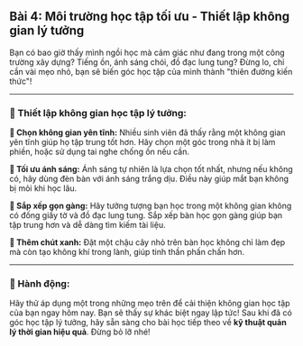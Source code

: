 ## Bài 4: Môi trường học tập tối ưu - Thiết lập không gian lý tưởng

Bạn có bao giờ thấy mình ngồi học mà cảm giác như đang trong một công trường xây dựng? Tiếng ồn, ánh sáng chói, đồ đạc lung tung? Đừng lo, chỉ cần vài mẹo nhỏ, bạn sẽ biến góc học tập của mình thành "thiên đường kiến thức"!

---

### 📌 Thiết lập không gian học tập lý tưởng:

**🔹 Chọn không gian yên tĩnh:**
Nhiều sinh viên đã thấy rằng một không gian yên tĩnh giúp họ tập trung tốt hơn. Hãy chọn một góc trong nhà ít bị làm phiền, hoặc sử dụng tai nghe chống ồn nếu cần.

**🔹 Tối ưu ánh sáng:**
Ánh sáng tự nhiên là lựa chọn tốt nhất, nhưng nếu không có, hãy dùng đèn bàn với ánh sáng trắng dịu. Điều này giúp mắt bạn không bị mỏi khi học lâu.

**🔹 Sắp xếp gọn gàng:**
Hãy tưởng tượng bạn học trong một không gian không có đống giấy tờ và đồ đạc lung tung. Sắp xếp bàn học gọn gàng giúp bạn tập trung hơn và dễ dàng tìm kiếm tài liệu.

**🔹 Thêm chút xanh:**
Đặt một chậu cây nhỏ trên bàn học không chỉ làm đẹp mà còn tạo không khí trong lành, giúp tinh thần phấn chấn hơn.

---

### 🚀 Hành động:

Hãy thử áp dụng một trong những mẹo trên để cải thiện không gian học tập của bạn ngay hôm nay. Bạn sẽ thấy sự khác biệt ngay lập tức! Sau khi đã có góc học tập lý tưởng, hãy sẵn sàng cho bài học tiếp theo về **kỹ thuật quản lý thời gian hiệu quả**. Đừng bỏ lỡ nhé!